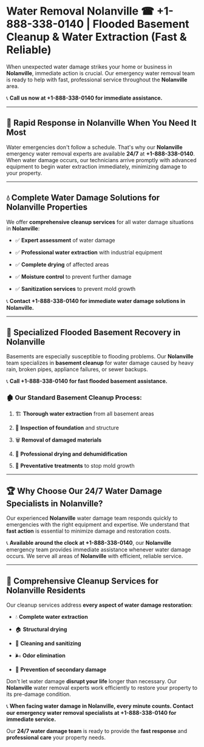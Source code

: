 # Water Removal Nolanville ☎ +1-888-338-0140 | Flooded Basement Cleanup & Water Extraction (Fast & Reliable)

When unexpected water damage strikes your home or business in **Nolanville**, immediate action is crucial. Our emergency water removal team is ready to help with fast, professional service throughout the **Nolanville** area. 

📞 **Call us now at +1-888-338-0140 for immediate assistance.**
---
## 🚀 Rapid Response in Nolanville When You Need It Most
Water emergencies don't follow a schedule. That's why our **Nolanville** emergency water removal experts are available **24/7** at **+1-888-338-0140**. When water damage occurs, our technicians arrive promptly with advanced equipment to begin water extraction immediately, minimizing damage to your property.
---
## 💧 Complete Water Damage Solutions for Nolanville Properties
We offer **comprehensive cleanup services** for all water damage situations in **Nolanville**:
- ✅ **Expert assessment** of water damage  
- ✅ **Professional water extraction** with industrial equipment  
- ✅ **Complete drying** of affected areas  
- ✅ **Moisture control** to prevent further damage  
- ✅ **Sanitization services** to prevent mold growth  
📞 **Contact +1-888-338-0140 for immediate water damage solutions in Nolanville.**
---
## 🌊 Specialized Flooded Basement Recovery in Nolanville
Basements are especially susceptible to flooding problems. Our **Nolanville** team specializes in **basement cleanup** for water damage caused by heavy rain, broken pipes, appliance failures, or sewer backups. 
📞 **Call +1-888-338-0140 for fast flooded basement assistance.**
### 🏚️ Our Standard Basement Cleanup Process:
1. 🏗️ **Thorough water extraction** from all basement areas  
2. 🔎 **Inspection of foundation** and structure  
3. 🗑️ **Removal of damaged materials**  
4. 💨 **Professional drying and dehumidification**  
5. 🚫 **Preventative treatments** to stop mold growth  
---
## 🏆 Why Choose Our 24/7 Water Damage Specialists in Nolanville?
Our experienced **Nolanville** water damage team responds quickly to emergencies with the right equipment and expertise. We understand that **fast action** is essential to minimize damage and restoration costs.
📞 **Available around the clock at +1-888-338-0140**, our **Nolanville** emergency team provides immediate assistance whenever water damage occurs. We serve all areas of **Nolanville** with efficient, reliable service.
---
## 🧹 Comprehensive Cleanup Services for Nolanville Residents
Our cleanup services address **every aspect of water damage restoration**:
- 💧 **Complete water extraction**  
- 🏠 **Structural drying**  
- 🧼 **Cleaning and sanitizing**  
- 🌬️ **Odor elimination**  
- 🚫 **Prevention of secondary damage**  
Don't let water damage **disrupt your life** longer than necessary. Our **Nolanville** water removal experts work efficiently to restore your property to its pre-damage condition.
📞 **When facing water damage in Nolanville, every minute counts. Contact our emergency water removal specialists at +1-888-338-0140 for immediate service.**
Our **24/7 water damage team** is ready to provide the **fast response** and **professional care** your property needs.

